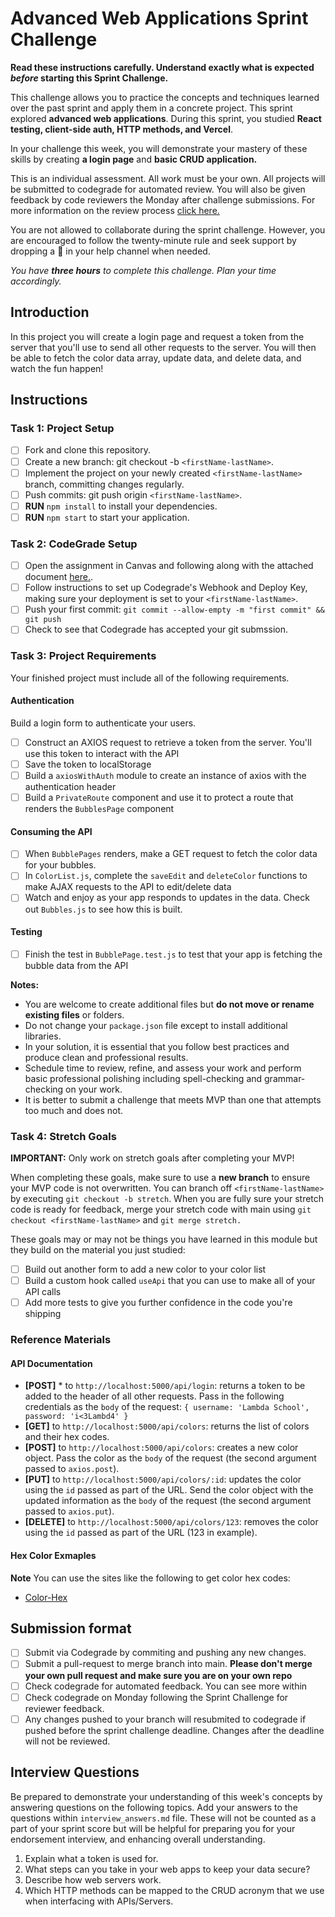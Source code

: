 # Advanced Web Applications Sprint Challenge

**Read these instructions carefully. Understand exactly what is expected _before_ starting this Sprint Challenge.**

This challenge allows you to practice the concepts and techniques learned over the past sprint and apply them in a concrete project. This sprint explored **advanced web applications**. During this sprint, you studied **React testing, client-side auth, HTTP methods, and Vercel**.

In your challenge this week, you will demonstrate your mastery of these skills by creating **a login page** and **basic CRUD application.**

This is an individual assessment. All work must be your own. All projects will be submitted to codegrade for automated review. You will also be given feedback by code reviewers the Monday after challenge submissions. For more information on the review process [click here.](https://www.notion.so/lambdaschool/How-to-View-Feedback-in-CodeGrade-c5147cee220c4044a25de28bcb6bb54a)

You are not allowed to collaborate during the sprint challenge. However, you are encouraged to follow the twenty-minute rule and seek support by dropping a :wave: in your help channel when needed.

_You have **three hours** to complete this challenge. Plan your time accordingly._

## Introduction

In this project you will create a login page and request a token from the server that you'll use to send all other requests to the server. You will then be able to fetch the color data array, update data, and delete data, and watch the fun happen!

## Instructions

### Task 1: Project Setup

* [ ] Fork and clone this repository.
* [ ] Create a new branch: git checkout -b `<firstName-lastName>`.
* [ ] Implement the project on your newly created `<firstName-lastName>` branch, committing changes regularly.
* [ ] Push commits: git push origin `<firstName-lastName>`.
* [ ] **RUN** `npm install` to install your dependencies.
* [ ] **RUN** `npm start` to start your application.

### Task 2: CodeGrade Setup

* [ ] Open the assignment in Canvas and following along with the attached document [here.](https://www.notion.so/lambdaschool/Submitting-an-assignment-via-Code-Grade-A-Step-by-Step-Walkthrough-07bd65f5f8364e709ecb5064735ce374).
* [ ] Follow instructions to set up Codegrade's Webhook and Deploy Key, making sure your deployment is set to your `<firstName-lastName>`.
* [ ] Push your first commit: `git commit --allow-empty -m "first commit" && git push`
* [ ] Check to see that Codegrade has accepted your git submssion.

### Task 3: Project Requirements

Your finished project must include all of the following requirements.

#### Authentication

Build a login form to authenticate your users.

* [ ] Construct an AXIOS request to retrieve a token from the server. You'll use this token to interact with the API
* [ ] Save the token to localStorage
* [ ] Build a `axiosWithAuth` module to create an instance of axios with the authentication header
* [ ] Build a `PrivateRoute` component and use it to protect a route that renders the `BubblesPage` component

#### Consuming the API

* [ ] When `BubblePages` renders, make a GET request to fetch the color data for your bubbles.
* [ ] In `ColorList.js`, complete the `saveEdit` and `deleteColor` functions to make AJAX requests to the API to edit/delete data
* [ ] Watch and enjoy as your app responds to updates in the data. Check out `Bubbles.js` to see how this is built.

#### Testing

* [ ] Finish the test in `BubblePage.test.js` to test that your app is fetching the bubble data from the API

**Notes:**
* You are welcome to create additional files but **do not move or rename existing files** or folders.
* Do not change your `package.json` file except to install additional libraries.
* In your solution, it is essential that you follow best practices and produce clean and professional results.
* Schedule time to review, refine, and assess your work and perform basic professional polishing including spell-checking and grammar-checking on your work.
* It is better to submit a challenge that meets MVP than one that attempts too much and does not.

### Task 4: Stretch Goals

**IMPORTANT:** Only work on stretch goals after completing your MVP!

When completing these goals, make sure to use a **new branch** to ensure your MVP code is not overwritten. You can branch off `<firstName-lastName>` by executing `git checkout -b stretch`. When you are fully sure your stretch code is ready for feedback, merge your stretch code with main using `git checkout <firstName-lastName>` and `git merge stretch.`

These goals may or may not be things you have learned in this module but they build on the material you just studied:

* [ ] Build out another form to add a new color to your color list
* [ ] Build a custom hook called `useApi` that you can use to make all of your API calls
* [ ] Add more tests to give you further confidence in the code you're shipping

### Reference Materials

#### API Documentation
* **[POST]** * to `http://localhost:5000/api/login`: returns a token to be added to the header of all other requests. Pass in the following credentials as the `body` of the request: `{ username: 'Lambda School', password: 'i<3Lambd4' }`
* **[GET]** to `http://localhost:5000/api/colors`: returns the list of colors and their hex codes.
* **[POST]** to `http://localhost:5000/api/colors`: creates a new color object. Pass the color as the `body` of the request (the second argument passed to `axios.post`).
* **[PUT]** to `http://localhost:5000/api/colors/:id`: updates the color using the `id` passed as part of the URL. Send the color object with the updated information as the `body` of the request (the second argument passed to `axios.put`).
* **[DELETE]** to `http://localhost:5000/api/colors/123`: removes the color using the `id` passed as part of the URL (123 in example).

#### Hex Color Exmaples

**Note** You can use the sites like the following to get color hex codes:

* [Color-Hex](https://www.color-hex.com/)

## Submission format

* [ ] Submit via Codegrade by commiting and pushing any new changes.
* [ ] Submit a pull-request to merge <firstName-lastName> branch into main. **Please don't merge your own pull request and make sure you are on your own repo**
* [ ] Check codegrade for automated feedback. You can see more within 
* [ ] Check codegrade on Monday following the Sprint Challenge for reviewer feedback.
* [ ] Any changes pushed to your <firstName-lastName> branch will resubmited to codegrade if pushed before the sprint challenge deadline. Changes after the deadline will not be reviewed.

## Interview Questions

Be prepared to demonstrate your understanding of this week's concepts by answering questions on the following topics. Add your answers to the questions within `interview_answers.md` file. These will not be counted as a part of your sprint score but will be helpful for preparing you for your endorsement interview, and enhancing overall understanding.

1. Explain what a token is used for.
2. What steps can you take in your web apps to keep your data secure?
3. Describe how web servers work.
4. Which HTTP methods can be mapped to the CRUD acronym that we use when interfacing with APIs/Servers.